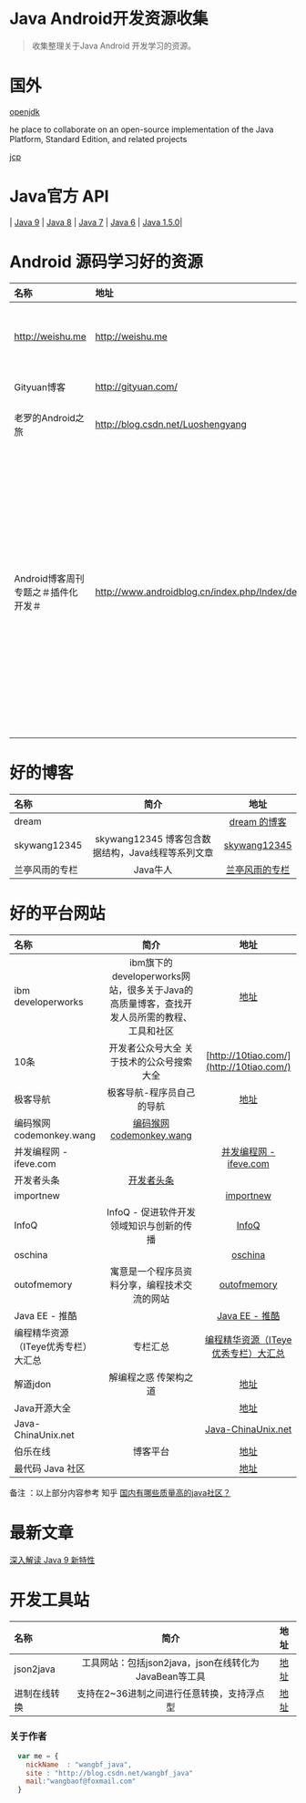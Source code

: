 Java Android开发资源收集
===============

>收集整理关于Java Android 开发学习的资源。

# 国外

[openjdk](http://openjdk.java.net/)

he place to collaborate on an open-source implementation of the Java Platform, Standard Edition, and related projects


[jcp](ttps://jcp.org)




# Java官方 API


| [Java 9](https://docs.oracle.com/javase/9/docs/api) 	     | [Java 8](https://docs.oracle.com/javase/8/docs/api)             |          [Java 7](https://docs.oracle.com/javase/7/docs/api)      |  [Java 6](https://docs.oracle.com/javase/6/docs/api) |
[Java 1.5.0](https://docs.oracle.com/javase/1.5.0/docs/api)|


# Android 源码学习好的资源

|名称| 	地址 |	简介
|:----------|:-----------|:------|
|http://weishu.me| 	http://weishu.me |	[内有 Android 插件化原理解析系列文章](http://weishu.me/2016/01/28/understand-plugin-framework-overview/)
|Gityuan博客 |	http://gityuan.com/ 	|内容十分丰富
|老罗的Android之旅 |	http://blog.csdn.net/Luoshengyang |	学Android，看老罗
|Android博客周刊专题之＃插件化开发＃ |	http://www.androidblog.cn/index.php/Index/detail/id/16 |	本期专栏目讨论插件化开发。插件化涉及的东西很多，所以我们需要多个维度去学习。大概分为5个部分：预备知识、入门、进阶、系列、类库。一步一步深入了解插件的原理。

# 好的博客

|名称| 	简介 |	地址
|:----------|:-----------:|:------:|
|dream ||[dream 的博客](http://www.jsondream.com/)|
|skywang12345|skywang12345 博客包含数据结构，Java线程等系列文章|[skywang12345](http://www.cnblogs.com/skywang12345/)|
|兰亭风雨的专栏|Java牛人|[兰亭风雨的专栏](http://blog.csdn.net/ns_code)|



# 好的平台网站


|名称| 	简介 |	地址
|:----------|:-----------:|:----:|
|ibm developerworks|ibm旗下的developerworks网站，很多关于Java的高质量博客，查找开发人员所需的教程、工具和社区|[地址](https://www.ibm.com/developerworks/cn/java/)
|10条|开发者公众号大全 关于技术的公众号搜索大全|[http://10tiao.com/](http://10tiao.com/)|
|极客导航|极客导航-程序员自己的导航|[地址](http://www.jikedaohang.com/)|
|编码猴网codemonkey.wang|[编码猴网codemonkey.wang](http://www.codemonkey.wang/)|
|并发编程网 - ifeve.com||[并发编程网 - ifeve.com](http://ifeve.com/)|
|开发者头条|[开发者头条](https://toutiao.io/subjects/56996)|
|importnew||[importnew](http://www.importnew.com/)|
|InfoQ|InfoQ - 促进软件开发领域知识与创新的传播|[InfoQ](http://www.infoq.com/cn/)|
|oschina||[oschina](http://www.oschina.net/)|
|outofmemory|寓意是一个程序员资料分享，编程技术交流的网站|[outofmemory](http://outofmemory.cn)|
|Java EE - 推酷||[Java EE - 推酷](https://www.tuicool.com/topics/11000074)|
|编程精华资源（ITeye优秀专栏）大汇总|专栏汇总|[编程精华资源（ITeye优秀专栏）大汇总  ](http://www.iteye.com/magazines/130)|
|解道jdon|解编程之惑 传架构之道|[地址](http://www.jdon.com/)|
|Java开源大全||[地址](http://man.lupaworld.com/content/develop/open-open/02.htm)|
|Java-ChinaUnix.net||[Java-ChinaUnix.net](http://bbs.chinaunix.net/)|
|伯乐在线|博客平台|[地址](http://blog.jobbole.com/)|
|最代码 Java 社区||[地址](http://www.zuidaima.com)|

备注 ：以上部分内容参考 知乎 [国内有哪些质量高的java社区？](https://www.zhihu.com/question/29836842)


# 最新文章

[深入解读 Java 9 新特性](http://mp.weixin.qq.com/s/ivj2SmTZqr5qVfPbauPZxg)


# 开发工具站

|名称| 	简介 |	地址
|:----------|:-----------:|:----:|
|json2java|工具网站：包括json2java，json在线转化为JavaBean等工具|[地址](http://www.jsons.cn/json2java/)|
|进制在线转换|支持在2~36进制之间进行任意转换，支持浮点型|[地址](http://tool.oschina.net/hexconvert/)|







### 关于作者

```javascript
  var me = {
    nickName  : "wangbf_java",
    site : "http://blog.csdn.net/wangbf_java"
    mail:"wangbaof@foxmail.com"
  }
```
